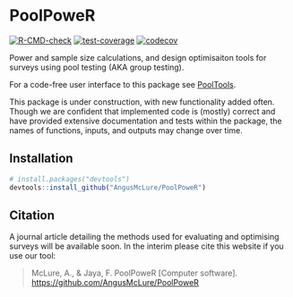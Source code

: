 # PoolPoweR  

<!-- badges: start -->
  [![R-CMD-check](https://github.com/AngusMcLure/PoolPoweR/actions/workflows/R-CMD-check.yaml/badge.svg)](https://github.com/AngusMcLure/PoolPoweR/actions/workflows/R-CMD-check.yaml)
  [![test-coverage](https://github.com/AngusMcLure/PoolPoweR/actions/workflows/test-coverage.yaml/badge.svg)](https://github.com/AngusMcLure/PoolPoweR/actions/workflows/test-coverage.yaml)
  [![codecov](https://codecov.io/gh/AngusMcLure/PoolPoweR/graph/badge.svg?token=OCUMCG50JU)](https://codecov.io/gh/AngusMcLure/PoolPoweR)
  <!-- badges: end -->  
  
Power and sample size calculations, and design optimisaiton tools for surveys using pool testing (AKA group testing).

For a code-free user interface to this package see [PoolTools](https://fredjaya.shinyapps.io/pooltools/).

This package is under construction, with new functionality added often. Though we are confident that implemented code is (mostly) correct and have provided extensive documentation and tests within the package, the names of functions, inputs, and outputs may change over time.

## Installation  
```r
# install.packages("devtools")
devtools::install_github("AngusMcLure/PoolPoweR")
```  

## Citation
A journal article detailing the methods used for evaluating and optimising surveys will be available soon. In the interim please cite this website if you use our tool:

> McLure, A., & Jaya, F. PoolPoweR [Computer software]. https://github.com/AngusMcLure/PoolPoweR  
